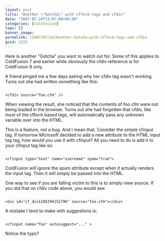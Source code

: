```yaml
---
layout: post
title: "Another \"Gotcha\" with cfform tags and cfdiv"
date: "2007-07-24T13:07:00+06:00"
categories: [coldfusion]
tags: []
banner_image: 
permalink: /2007/07/24/Another-Gotcha-with-cfform-tags-and-cfdiv
guid: 2215
---
```


Here is another "Gotcha" you want to watch out for. Some of this applies to ColdFusion 7 and earlier while obviously the cfdiv reference is for ColdFusion 8 only.

A friend pinged me a few days asking why her cfdiv tag wasn't working. Turns out she had written something like this:

<code>
&lt;cfdiv source="foo.cfm" /&gt;
</code>

When viewing the result, she noticed that the contents of foo.cfm were not being loaded in the browser. Turns out she had forgotten that cfdiv, like most of the cfform based tags, will automatically pass any unknown variable over into the HTML.

This is a feature, not a bug. And I mean that. Consider the simple cfinput tag. If tomorrow Microsoft decided to add a new attribute to the HTML input tag tag, how would you use it with cfinput? All you need to do is add it to your cfinput tag like so:

<code>
&lt;cfinput type="text" name="username" spam="true"&gt;
</code>

ColdFusion will ignore the spam attribute except when it actually renders the input tag. Then it will simply be passed into the HTML. 

One way to see if you are falling victim to this is to simply view source. If you did that on cfdiv code above, you would see:

<code>
&lt;div id="cf_div1185294152796" source="foo.cfm"&gt;&lt;/div&gt;
</code>

A mistake I tend to make with suggestions is:

<code>
&lt;cfinput name="foo" autusuggest="..." &gt;
</code>

Notice the typo?